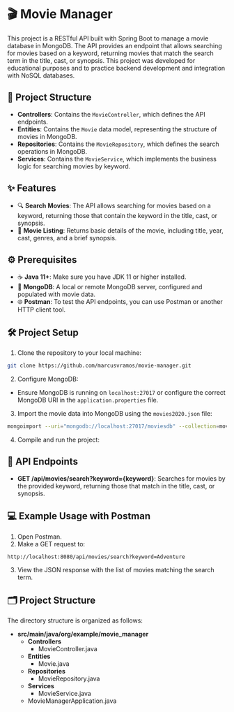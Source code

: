 # 🎬 Movie Manager

This project is a RESTful API built with Spring Boot to manage a movie database in MongoDB. The API provides an endpoint that allows searching for movies based on a keyword, returning movies that match the search term in the title, cast, or synopsis. This project was developed for educational purposes and to practice backend development and integration with NoSQL databases.

## 📁 Project Structure

- **Controllers**: Contains the `MovieController`, which defines the API endpoints.
- **Entities**: Contains the `Movie` data model, representing the structure of movies in MongoDB.
- **Repositories**: Contains the `MovieRepository`, which defines the search operations in MongoDB.
- **Services**: Contains the `MovieService`, which implements the business logic for searching movies by keyword.

## ✨ Features

- 🔍 **Search Movies**: The API allows searching for movies based on a keyword, returning those that contain the keyword in the title, cast, or synopsis.
- 📜 **Movie Listing**: Returns basic details of the movie, including title, year, cast, genres, and a brief synopsis.

## ⚙️ Prerequisites

- ☕ **Java 11+**: Make sure you have JDK 11 or higher installed.
- 🍃 **MongoDB**: A local or remote MongoDB server, configured and populated with movie data.
- 🌐 **Postman**: To test the API endpoints, you can use Postman or another HTTP client tool.

## 🛠 Project Setup

1. Clone the repository to your local machine:
```bash
git clone https://github.com/marcusvramos/movie-manager.git
```


2. Configure MongoDB:
- Ensure MongoDB is running on `localhost:27017` or configure the correct MongoDB URI in the `application.properties` file.

3. Import the movie data into MongoDB using the `movies2020.json` file:
```bash
mongoimport --uri="mongodb://localhost:27017/moviesdb" --collection=movies --file=/path/to/movies2020.json --jsonArray
```

4. Compile and run the project:


## 🚀 API Endpoints

- **GET /api/movies/search?keyword={keyword}**: Searches for movies by the provided keyword, returning those that match in the title, cast, or synopsis.

## 💻 Example Usage with Postman

1. Open Postman.
2. Make a GET request to:
```bash
http://localhost:8080/api/movies/search?keyword=Adventure
```

3. View the JSON response with the list of movies matching the search term.

## 🗂 Project Structure

The directory structure is organized as follows:

- **src/main/java/org/example/movie_manager**
  - **Controllers**
    - MovieController.java
  - **Entities**
    - Movie.java
  - **Repositories**
    - MovieRepository.java
  - **Services**
    - MovieService.java
  - MovieManagerApplication.java